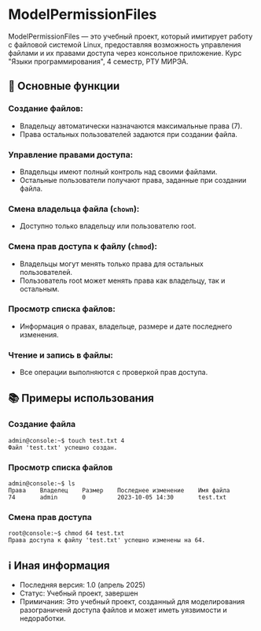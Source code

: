 # ModelPermissionFiles
ModelPermissionFiles — это учебный проект, который имитирует работу с файловой системой Linux, предоставляя возможность управления файлами и их правами доступа через консольное приложение. Курс "Языки программирования", 4 семестр, РТУ МИРЭА.

## 🚀 Основные функции
### Создание файлов:
* Владельцу автоматически назначаются максимальные права (7).
* Права остальных пользователей задаются при создании файла.
         
### Управление правами доступа:
* Владельцы имеют полный контроль над своими файлами.
* Остальные пользователи получают права, заданные при создании файла.
         
### Смена владельца файла (`chown`):
* Доступно только владельцу или пользователю root.
         
### Смена прав доступа к файлу (`chmod`):
* Владельцы могут менять только права для остальных пользователей.
* Пользователь root может менять права как владельцу, так и остальным.
         
### Просмотр списка файлов:
* Информация о правах, владельце, размере и дате последнего изменения.
         
### Чтение и запись в файлы:
* Все операции выполняются с проверкой прав доступа.

## 📚 Примеры использования
### Создание файла
```
admin@console:~$ touch test.txt 4
Файл 'test.txt' успешно создан.
```
### Просмотр списка файлов
```
admin@console:~$ ls
Права    Владелец    Размер    Последнее изменение    Имя файла
74       admin       0         2023-10-05 14:30       test.txt
```

### Смена прав доступа
```
root@console:~$ chmod 64 test.txt
Права доступа к файлу 'test.txt' успешно изменены на 64.
```

## ℹ️ Иная информация
* Последняя версия: 1.0 (апрель 2025)
* Статус: Учебный проект, завершен
* Примичания: Это учебный проект, созданный для моделирования разограниченй доступа файлов и может иметь уязвимости и недоработки.

